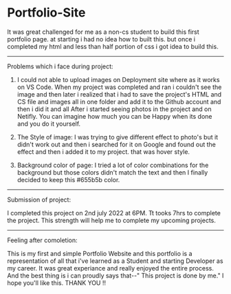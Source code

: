 # Portfolio-Site
It was great challenged for me as a non-cs student to build this first portfolio page. at starting i had no idea how to built this.  but once i completed my html and less than half portion of css i got idea to build this.

-------------------------------------------------------------------------------------------------------------------------------------------------------------------------

Problems which i face during project:
1. I could not able to upload images on Deployment site where as it works on VS Code.
    When my project was completed and  ran i couldn't see the image and then later i realized that i had to save the project's HTML and CS file and images all in one    folder and add it to the Github account and then i did it and all After i started seeing photos in the project and on Netifly. You can imagine how much you can be Happy when its done and you do it yourself.
    
2. The Style of image:
I was trying to give different effect to photo's but it didn't work out and then i searched for it on Google and found out the effect and then i added it to my project.
that was hover style.

3. Background color of page:
I tried a lot of color combinations for the background but those colors didn't match the text and then I finally decided  to keep this #655b5b color.

-------------------------------------------------------------------------------------------------------------------------------------------------------------------------

Submission of project:

I completed this project on 2nd july 2022 at 6PM. Tt tooks 7hrs to complete the project. This strength will help me to complete my upcoming projects.

------------------------------------------------------------------------------------------------------------------------------------------------------------------------

Feeling after comoletion:

This is my first and simple Portfolio Website and this portfolio is a representation of all that i've learned as a Student and starting Developer as my career.
 It was great experiance and really enjoyed the entire process. And the best thing is i can proudly says that--" This project is done by me."
 I hope you'll like this.
 THANK YOU !!

